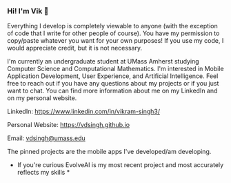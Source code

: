 ### Hi! I'm Vik 👋

Everything I develop is completely viewable to anyone (with the exception of code that I write for other people of course). You have my permission to copy/paste whatever you want for your own purposes! If you use my code, I would appreciate credit, but it is not necessary.

I'm currently an undergraduate student at UMass Amherst studying Computer Science and Computational Mathematics. I'm interested in Mobile Application Development, User Experience, and Artificial Intelligence. Feel free to reach out if you have any questions about my projects or if you just want to chat. You can find more information about me on my LinkedIn and on my personal website.

LinkedIn: https://www.linkedin.com/in/vikram-singh3/

Personal Website: https://vdsingh.github.io

Email: vdsingh@umass.edu

The pinned projects are the mobile apps I've developed/am developing. 

* If you're curious EvolveAI is my most recent project and most accurately reflects my skills *
